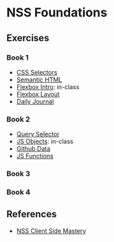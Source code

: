 # NSS Foundations

## Exercises

### Book 1
- [CSS Selectors](/css-selectors)
- [Semantic HTML](/semantic-html)
- [Flexbox Intro](/flexbox-intro): in-class
- [Flexbox Layout](/flexbox-layout)
- [Daily Journal](/daily-journal)

### Book 2
- [Query Selector](/query-selector)
- [JS Objects](/js-objects): in-class
- [Github Data](/js-objects)
- [JS Functions](/js-functions)

### Book 3

### Book 4

## References
- [NSS Client Side Mastery](https://github.com/nashville-software-school/client-side-mastery)
